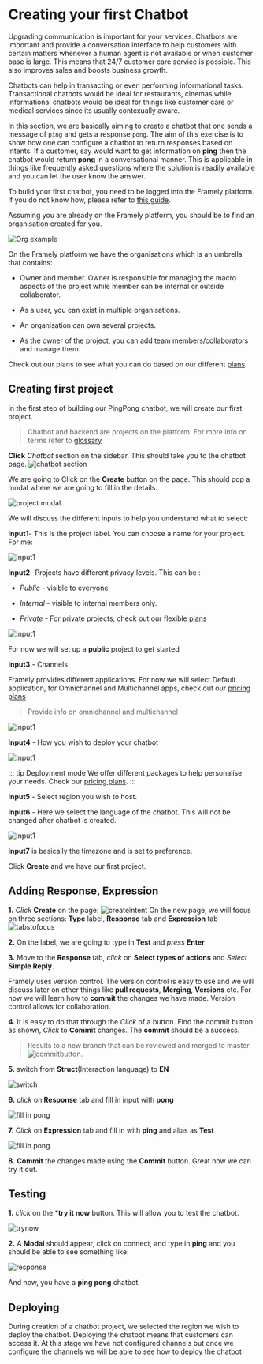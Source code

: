 # Creating your first Chatbot

Upgrading communication is important for your services. Chatbots are important and provide a conversation interface to help customers with certain matters whenever a human agent is not available or when customer base is large. This means that 24/7 customer care service is possible. This also improves sales and boosts business growth.

Chatbots  can help in transacting or even performing informational tasks. Transactional chatbots would be ideal for restaurants, cinemas while informational chatbots would be ideal for things like customer care or medical services since its usually contexually aware.

In this section, we are basically aiming to create a chatbot that one sends a message of `ping` and gets a response `pong`.   The aim of this exercise is to show how one can configure a chatbot to return responses based on intents. If a customer, say would want to get information on  **ping** then the chatbot would return **pong** in a conversational manner. This is applicable in things like frequently asked questions where the solution is readily available and you can let the user know the answer.

To build your first chatbot, you need to be logged into the Framely platform. If you do not know how, please refer to [this guide](/guide/signingup.html).

Assuming you are already on the Framely platform, you should be to find an organisation created for you.

![Org example](/images/guide/platform/orgexample.png)

On the Framely platform we have the organisations which is an umbrella that contains:

- Owner and member. Owner is responsible for managing the macro aspects of the project while member can be internal or outside collaborator.

- As a user, you can exist in multiple organisations.

- An organisation can own several projects.

- As the owner of the project, you can add team members/collaborators and manage them.

Check out our plans to see what you can do based on our different [plans](/pricing).

## Creating first project

In the first step of building our PingPong chatbot, we will create our first project.

> Chatbot and backend are projects on the platform. For more info on terms refer to [glossary](/guide/glossary.html)

**Click** *Chatbot* section on the sidebar. This should take you to the chatbot page.
![chatbot section](/images/guide/platform/chatbotsection.png)

We are going to Click on the **Create** button on the page. This should pop a modal where we are going to fill in the details.

![project modal](/images/guide/platform/Projectmodal.png).

We will discuss the different inputs to help you understand what to select:

**Input1**- This is the project label. You can choose a name for your project. For me:

![input1](/images/guide/platform/input1.png)

**Input2**- Projects have different privacy levels. This can be :

- *Public* - visible to everyone

- *Internal* - visible to internal members only.

- *Private* - For private projects, check  out our flexible [plans](/pricing)

![input1](/images/guide/platform/input2.png)

For now we will set up a **public** project to get started

**Input3** - Channels

Framely provides different applications. For now we will select Default application, for Omnichannel and Multichannel apps, check out our [pricing plans](/pricing)

> Provide info on omnichannel and multichannel

![input1](/images/guide/platform/input3.png)

**Input4** - How you wish to deploy your chatbot

![input1](/images/guide/platform/input4.png)

::: tip Deployment mode
 We offer different packages to help personalise your needs. Check our [pricing plans](/pricing). 
:::

**Input5** - Select region you wish to host.

**Input6** - Here we select the language of the chatbot. This will not be changed after chatbot is created.

![input1](/images/guide/platform/input6.png)

**Input7** is basically the timezone and is set to preference.

Click **Create** and we have our first project.

## Adding Response, Expression

**1.**  *Click* **Create** on the page:
![createintent](/images/guide/platform/CreateIntent.png)
On the new page, we will focus on three sections:
**Type** label, **Response** tab and **Expression** tab
![tabstofocus](/images/guide/platform/tabstofocus.png)

**2.** On the label, we are going to type in **Test** and *press* **Enter**

**3.** Move to the **Response** tab, *click* on **Select types of actions** and *Select* **Simple Reply**.

Framely uses version control. The version control is easy to use and we will discuss later on other things like **pull requests**, **Merging**, **Versions** etc. For now we will learn how to **commit** the changes we have made. Version control allows for collaboration.

**4.** It is easy  to do that through the *Click* of a button. Find the commit button as shown, *Click* to **Commit** changes. The **commit** should be a success.
> Results to a new branch that can be reviewed and merged to master.
![commitbutton](/images/guide/platform/commitbutton.png).

**5.** switch from **Struct**(Interaction language) to **EN**

![switch](/images/guide/platform/switch.png)

**6.** *click* on **Response** tab and fill in input with **pong**

![fill in pong](/images/guide/platform/fillpong.png)

**7.** *Click* on **Expression** tab and fill in with **ping** and alias as **Test**

![fill in pong](/images/guide/platform/pingfill.png)

**8.** **Commit** the changes made using the **Commit** button. Great now we can try it out.


## Testing
**1.**  *click* on the ***try it now** button. This will allow you to test the chatbot.

![trynow](/images/guide/platform/trynow.png)

**2.**   A **Modal** should appear, click on connect, and type in **ping** and you should be able to see something like:

![response](/images/guide/platform/response.png)

And now, you have a **ping pong** chatbot.

## Deploying

During creation of a chatbot project, we selected the region we wish to deploy the chatbot. Deploying the chatbot means that customers can access it. At this stage we have not configured channels but once we configure the channels we will be able to see how to deploy the chatbot


